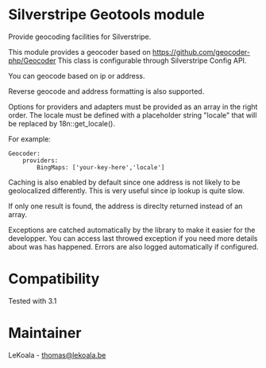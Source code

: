 Silverstripe Geotools module
==================
Provide geocoding facilities for Silverstripe.

This module provides a geocoder based on https://github.com/geocoder-php/Geocoder
This class is configurable through Silverstripe Config API.

You can geocode based on ip or address.

Reverse geocode and address formatting is also supported.

Options for providers and adapters must be provided as an array in the right order.
The locale must be defined with a placeholder string "locale" that will be replaced
by 18n::get_locale().

For example:
    
    Geocoder:
        providers:    
            BingMaps: ['your-key-here','locale']

Caching is also enabled by default since one address is not likely to be
geolocalized differently. This is very useful since ip lookup is quite slow.

If only one result is found, the address is direclty returned instead of an
array.

Exceptions are catched automatically by the library to make it easier for the
developper. You can access last throwed exception if you need more details
about was has happened. Errors are also logged automatically if configured.

Compatibility
==================
Tested with 3.1

Maintainer
==================
LeKoala - thomas@lekoala.be